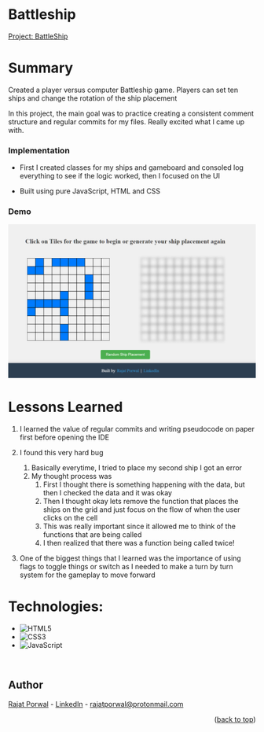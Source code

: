 # Battleship
[Project: BattleShip](https://rajat-porwal.github.io/Battleship-Game/)

# Summary
Created a player versus computer Battleship game. Players can set ten ships and change the rotation of the ship placement

In this project, the main goal was to practice creating a consistent comment structure and regular commits for my files. Really excited what I came up with.

### Implementation 
- First I created classes for my ships and gameboard and consoled log everything  to see if the logic worked, then I focused on the UI

- Built using pure JavaScript, HTML and CSS

### Demo
<img alt="demo SS" src="./src/demo_screenshot.png" width="600" />

# Lessons Learned

1. I learned the value of regular commits and writing pseudocode on paper first before opening the IDE

2. I found this very hard bug

    1. Basically everytime, I tried to place my second ship I got an error
    2. My thought process was
        1. First I thought there is something happening with the data, but then I checked the data and it was okay
        2. Then I thought okay lets remove the function that places the ships on the grid and just focus on the flow of when the user clicks on the cell
        3. This was really important since it allowed me to think of the functions that are being called
        4. I then realized that there was a function being called twice!

3. One of the biggest things that I learned was the importance of using flags to toggle things or switch as I needed to make a turn by turn system for the gameplay to move forward

# Technologies:

- ![HTML5](https://img.shields.io/badge/html5-%23E34F26.svg?style=for-the-badge&logo=html5&logoColor=white)   
- ![CSS3](https://img.shields.io/badge/css3-%231572B6.svg?style=for-the-badge&logo=css3&logoColor=white)   
- ![JavaScript](https://img.shields.io/badge/javascript-%23323330.svg?style=for-the-badge&logo=javascript&logoColor=%23F7DF1E)

<br>

## Author

[Rajat Porwal](https://github.com/rajat-porwal) - [LinkedIn](https://www.linkedin.com/in/rajatporwal/) - rajatporwal@protonmail.com

<p align="right">(<a href="#top">back to top</a>)</p>
